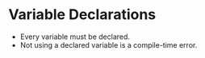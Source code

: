 # Variable Declarations

* Every variable must be declared.
* Not using a declared variable is a compile-time error.


